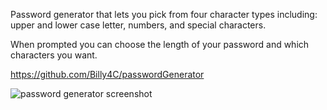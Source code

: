 Password generator that lets you pick from four character types including: upper and lower case letter, numbers, and special characters.

When prompted you can choose the length of your password and which characters you want.


https://github.com/Billy4C/passwordGenerator

![password generator screenshot](passwordGen.png)


